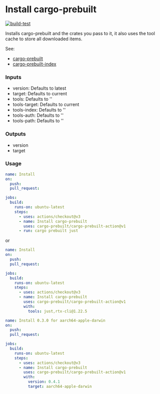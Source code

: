 # Install cargo-prebuilt

[![build-test](https://github.com/cargo-prebuilt/cargo-prebuilt-action/actions/workflows/test.yml/badge.svg)](https://github.com/cargo-prebuilt/cargo-prebuilt-action/actions/workflows/test.yml)

Installs cargo-prebuilt and the crates you pass to it, it also uses the tool 
cache to store all downloaded items.

See:
- [cargo-prebuilt](https://github.com/cargo-prebuilt/cargo-prebuilt)
- [cargo-prebuilt-index](https://github.com/cargo-prebuilt/index)

### Inputs

- version: Defaults to latest
- target: Defaults to current
- tools: Defaults to ''
- tools-target: Defaults to current
- tools-index: Defaults to ''
- tools-auth: Defaults to ''
- tools-path: Defaults to ''

### Outputs

- version
- target

### Usage

```yaml
name: Install
on:
  push:
  pull_request:

jobs:
  build:
    runs-on: ubuntu-latest
    steps:
      - uses: actions/checkout@v3
      - name: Install cargo-prebuilt
        uses: cargo-prebuilt/cargo-prebuilt-action@v1
      - run: cargo prebuilt just
```
or
```yaml
name: Install
on:
  push:
  pull_request:

jobs:
  build:
    runs-on: ubuntu-latest
    steps:
      - uses: actions/checkout@v3
      - name: Install cargo-prebuilt
        uses: cargo-prebuilt/cargo-prebuilt-action@v1
        with:
          tools: just,rtx-cli@1.22.5
```

```yaml
name: Install 0.3.0 for aarch64-apple-darwin
on:
  push:
  pull_request:

jobs:
  build:
    runs-on: ubuntu-latest
    steps:
      - uses: actions/checkout@v3
      - name: Install cargo-prebuilt
        uses: cargo-prebuilt/cargo-prebuilt-action@v1
        with:
          version: 0.4.1
          target: aarch64-apple-darwin
```
